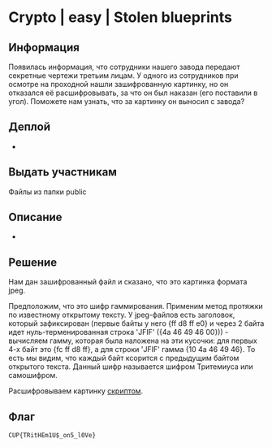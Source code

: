 # Crypto | easy | Stolen blueprints

## Информация
Появилась информация, что сотрудники нашего завода передают секретные чертежи третьим лицам.
У одного из сотрудников при осмотре на проходной нашли зашифрованную картинку, но он отказался её расшифровывать, за что он был наказан (его поставили в угол).
Поможете нам узнать, что за картинку он выносил с завода?

## Деплой
-

## Выдать участникам
Файлы из папки public

## Описание
-

## Решение
Нам дан зашифрованный файл и сказано, что это картинка формата jpeg. 

Предположим, что это шифр гаммирования. Применим метод протяжки по известному открытому тексту. У jpeg-файлов есть заголовок, который зафиксирован (первые байты у него {ff d8 ff e0} и через 2 байта идет нуль-терменированная строка 'JFIF' ({4a 46 49 46 00})) - вычисляем гамму, которая была наложена на эти кусочки: для первых 4-х байт это {fc ff d8 ff}, а для строки 'JFIF' гамма {10 4a 46 49 46}. То есть мы видим, что каждый байт ксорится с предыдущим байтом открытого текста. Данный шифр называется шифром Тритемиуса или самошифром. 

Расшифровываем картинку [скриптом](solve/brek.py).
## Флаг

`CUP{TRitHEm1U$_on5_l0Ve}`




